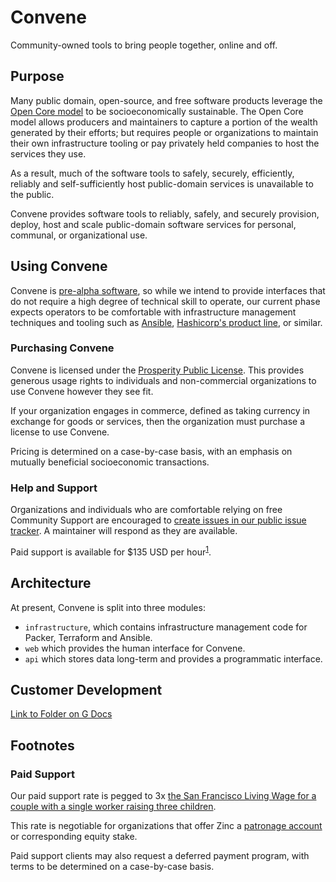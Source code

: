 # Convene

Community-owned tools to bring people together, online and off.

## Purpose

Many public domain, open-source, and free software products leverage the [Open
Core model] to be socioeconomically sustainable. The Open Core model allows
producers and maintainers to capture a portion of the wealth generated by their
efforts; but requires people or organizations to maintain their own
infrastructure tooling or pay privately held companies to host the services they
use.

As a result, much of the software tools to safely, securely, efficiently,
reliably and self-sufficiently host public-domain services is unavailable to the
public.

Convene provides software tools to reliably, safely, and securely provision,
deploy, host and scale public-domain software services for personal, communal,
or organizational use.

[open core model]: (https://en.wikipedia.org/wiki/Open-core_model)

## Using Convene

Convene is [pre-alpha software], so while we intend to provide interfaces that
do not require a high degree of technical skill to operate, our current phase
expects operators to be comfortable with infrastructure management techniques
and tooling such as [Ansible], [Hashicorp's product line][hashicorp-products],
or similar.

[ansible]: https://www.ansible.com/
[hashicorp-products]: https://learn.hashicorp.com/
[pre-alpha software]:
  https://en.wikipedia.org/wiki/Software_release_life_cycle#Pre-alpha

### Purchasing Convene

Convene is licensed under the [Prosperity Public License]. This provides
generous usage rights to individuals and non-commercial organizations to use
Convene however they see fit.

If your organization engages in commerce, defined as taking currency in exchange
for goods or services, then the organization must purchase a license to use
Convene.

Pricing is determined on a case-by-case basis, with an emphasis on mutually
beneficial socioeconomic transactions.

### Help and Support

Organizations and individuals who are comfortable relying on free Community
Support are encouraged to [create issues in our public issue
tracker][issue-tracker]. A maintainer will respond as they are available.

Paid support is available for \$135 USD per hour<sup>[1][footnote-1]</sup>.

[prosperity public license]: https://prosperitylicense.com/
[issue-tracker]: https://github.com/zinc-collective/convene/issues

## Architecture

At present, Convene is split into three modules:

- `infrastructure`, which contains infrastructure management code for Packer,
  Terraform and Ansible.
- `web` which provides the human interface for Convene.
- `api` which stores data long-term and provides a programmatic interface.

## Customer Development
[Link to Folder on G Docs](https://drive.google.com/drive/u/2/folders/1gncYSkVIAj4CnlUZM9KPQlFdj_aqulDl)

## Footnotes

### Paid Support

Our paid support rate is pegged to 3x [the San Francisco Living Wage for a
couple with a single worker raising three children][san-francisco-living-wage].

This rate is negotiable for organizations that offer Zinc a [patronage
account][what-is-patronage] or corresponding equity stake.

Paid support clients may also request a deferred payment program, with terms to
be determined on a case-by-case basis.

[footnote-1]: #paid-support
[san-francisco-living-wage]: https://livingwage.mit.edu/metros/41860
[what-is-patronage]:
  https://www.co-oplaw.org/finances-tax/patronage/#How_Patronage_Works
